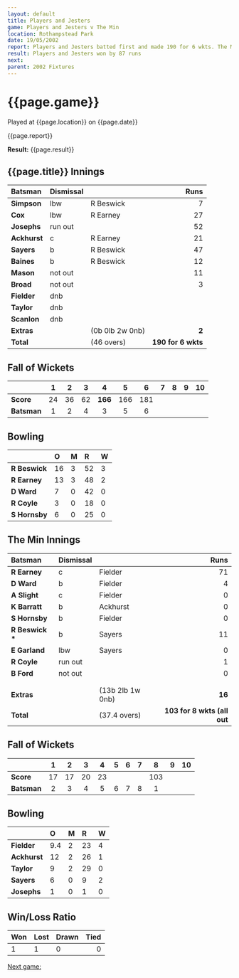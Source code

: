 ```yaml
---
layout: default
title: Players and Jesters
game: Players and Jesters v The Min
location: Rothampstead Park
date: 19/05/2002
report: Players and Jesters batted first and made 190 for 6 wkts. The Min replied with 103 for 8 wkts (all out) with 2 balls left
result: Players and Jesters won by 87 runs
next: 
parent: 2002 Fixtures
---
```


# {{page.game}}

Played at {{page.location}} on {{page.date}}

{{page.report}}

**Result:** {{page.result}}

## {{page.title}} Innings

| Batsman | Dismissal |  | Runs |
|:---|:---|---|---:|
| **Simpson** | lbw | R Beswick | 7 |
| **Cox** | lbw | R Earney | 27 |
| **Josephs** | run out |  | 52 |
| **Ackhurst** | c | R Earney | 21 |
| **Sayers** | b | R Beswick | 47 |
| **Baines** | b | R Beswick  | 12 |
| **Mason** | not out |  | 11 |
| **Broad** | not out |   | 3 |
| **Fielder** | dnb |  |  |
| **Taylor** | dnb |  |  |
| **Scanlon** | dnb |  |  |
| **Extras** | | (0b 0lb 2w 0nb) | **2** |
| **Total** | | (46 overs) | ****190 for 6 wkts**** |

## Fall of Wickets

| | 1 | 2 | 3 | 4 | 5 | 6 | 7 | 8 | 9 | 10 |
|---|:---:|:---:|:---:|:---:|:---:|:---:|:---:|:---:|:---:|:---:|
| **Score** | 24 | 36 | 62 | **166** | 166 | 181 |  |  |  |  |
| **Batsman** | 1 | 2 | 4 | 3 | 5 | 6 |  |  |  |  |

## Bowling

| | O | M | R | W |
|---|:---|:---|:---|:---|
| **R Beswick** | 16 | 3 | 52 | 3 |
| **R Earney** | 13 | 3 | 48 | 2 |
| **D Ward** | 7 | 0 | 42 | 0 |
| **R Coyle** | 3 | 0 | 18 | 0 |
| **S Hornsby** | 6 | 0 | 25 | 0 |

## The Min Innings

| Batsman | Dismissal |  | Runs |
|:---|:---|---|---:|
| **R Earney** | c | Fielder | 71 |
| **D Ward** | b | Fielder | 4 |
| **A Slight** | c | Fielder | 0 |
| **K Barratt** | b | Ackhurst | 0 |
| **S Hornsby** | b | Fielder | 0 |
| **R Beswick &#42;** | b | Sayers | 11 |
| **E Garland** | lbw | Sayers | 0 |
| **R Coyle** | run out |  | 1 |
| **B Ford** | not out |  | 0 |
|  |  |  |  |
|  |  |  |  |
| **Extras** | | (13b 2lb 1w 0nb) | **16** |
| **Total** | | (37.4 overs) | ****103 for 8 wkts (all out**** |

## Fall of Wickets

| | 1 | 2 | 3 | 4 | 5 | 6 | 7 | 8 | 9 | 10 |
|---|:---:|:---:|:---:|:---:|:---:|:---:|:---:|:---:|:---:|:---:|
| **Score** | 17 | 17 | 20 | 23 |  |  |  | 103 |  |  |
| **Batsman** | 2 | 3 | 4 | 5 | 6 | 7 | 8 | 1 |  |  |

## Bowling

| | O | M | R | W |
|---|:---|:---|:---|:---|
| **Fielder** | 9.4 | 2 | 23 | 4 |
| **Ackhurst** | 12 | 2 | 26 | 1 |
| **Taylor** | 9 | 2 | 29 | 0 |
| **Sayers** | 6 | 0 | 9 | 2 |
| **Josephs** | 1 | 0 | 1 | 0 |

## Win/Loss Ratio

| Won | Lost | Drawn | Tied |
|:---|:---|:---|---:|
| 1 | 1 | 0 | 0 |

[Next game:]({{page.next}})